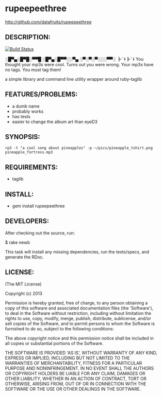 # rupeepeethree

http://github.com/datafruits/rupeepeethree

## DESCRIPTION:

[![Build Status](https://secure.travis-ci.org/datafruits/rupeepeethree.png?branch=master)](http://travis-ci.org/datafruits/rupeepeethree)

░█▀▄░█▀█░▀▀█
░█▀▄░█▀▀░░▀▄
░▀░▀░▀░░░▀▀░
┣¨ｷ┣¨ｷ
You thought your mp3s were cool. Turns out you were wrong. Your mp3s have no tags. You must tag them!

a simple library and command line utility wrapper around ruby-taglib

## FEATURES/PROBLEMS:

* a dumb name
* probably works
* has tests
* easier to change the album art than eyeD3 

## SYNOPSIS:

`rp3 -t "a cool song about pineapples" -p ~/pics/pineapple_tshirt.png pineapple_fortress.mp3`

## REQUIREMENTS:

* taglib

## INSTALL:

* gem install rupeepeethree

## DEVELOPERS:

After checking out the source, run:

  $ rake newb

This task will install any missing dependencies, run the tests/specs,
and generate the RDoc.

## LICENSE:

(The MIT License)

Copyright (c) 2013

Permission is hereby granted, free of charge, to any person obtaining
a copy of this software and associated documentation files (the
'Software'), to deal in the Software without restriction, including
without limitation the rights to use, copy, modify, merge, publish,
distribute, sublicense, and/or sell copies of the Software, and to
permit persons to whom the Software is furnished to do so, subject to
the following conditions:

The above copyright notice and this permission notice shall be
included in all copies or substantial portions of the Software.

THE SOFTWARE IS PROVIDED 'AS IS', WITHOUT WARRANTY OF ANY KIND,
EXPRESS OR IMPLIED, INCLUDING BUT NOT LIMITED TO THE WARRANTIES OF
MERCHANTABILITY, FITNESS FOR A PARTICULAR PURPOSE AND NONINFRINGEMENT.
IN NO EVENT SHALL THE AUTHORS OR COPYRIGHT HOLDERS BE LIABLE FOR ANY
CLAIM, DAMAGES OR OTHER LIABILITY, WHETHER IN AN ACTION OF CONTRACT,
TORT OR OTHERWISE, ARISING FROM, OUT OF OR IN CONNECTION WITH THE
SOFTWARE OR THE USE OR OTHER DEALINGS IN THE SOFTWARE.
